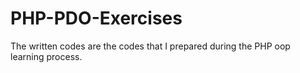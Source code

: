 # PHP-PDO-Exercises
The written codes are the codes that I prepared during the PHP oop learning process.
